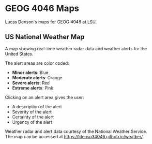 # GEOG 4046 Maps
Lucas Denson's maps for GEOG 4046 at LSU.

## US National Weather Map
A map showing real-time weather radar data and weather alerts for the United States.  

The alert areas are color coded:  
* **Minor alerts**: Blue  
* **Moderate alerts**: Orange  
* **Severe alerts**: Red  
* **Extreme alerts**: Pink  

Clicking on an alert area gives the user:  
* A description of the alert
* Severity of the alert
* Certainty of the alert
* Urgency of the alert

Weather radar and alert data courtesy of the National Weather Service.  
The map can be accessed at <https://ldenso34046.github.io/weather/>.
